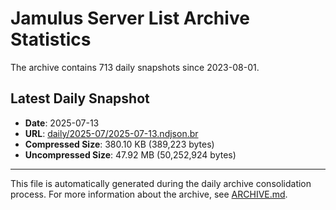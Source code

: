 # Jamulus Server List Archive Statistics

The archive contains 713 daily snapshots since 2023-08-01.

## Latest Daily Snapshot

- **Date**: 2025-07-13
- **URL**: [daily/2025-07/2025-07-13.ndjson.br](https://jamulus-archive.ap-south-1.linodeobjects.com/main/daily/2025-07/2025-07-13.ndjson.br)
- **Compressed Size**: 380.10 KB (389,223 bytes)
- **Uncompressed Size**: 47.92 MB (50,252,924 bytes)

---

This file is automatically generated during the daily archive consolidation process.
For more information about the archive, see [ARCHIVE.md](ARCHIVE.md).
